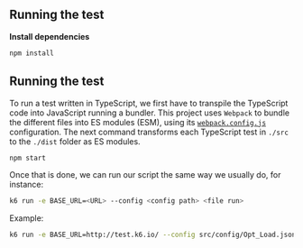 ## Running the test

**Install dependencies**
```bash
npm install
```

## Running the test
To run a test written in TypeScript, we first have to transpile the TypeScript code into JavaScript running a bundler. This project uses `Webpack` to bundle the different files into ES modules (ESM), using its [`webpack.config.js`](./webpack.config.js) configuration.
The next command transforms each TypeScript test in `./src` to the `./dist` folder as ES modules.
```bash
npm start
```

Once that is done, we can run our script the same way we usually do, for instance:



```bash
k6 run -e BASE_URL=<URL> --config <config path> <file run>
```
Example:
```bash
k6 run -e BASE_URL=http://test.k6.io/ --config src/config/Opt_Load.json dist/tests/GoToHomePage.js
```